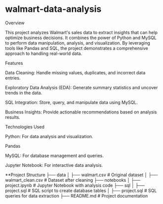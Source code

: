 # walmart-data-analysis

Overview

This project analyzes Walmart's sales data to extract insights that can help optimize business decisions. It combines the power of Python and MySQL to perform data manipulation, analysis, and visualization. By leveraging tools like Pandas and SQL, the project demonstrates a comprehensive approach to handling real-world data.

Features

Data Cleaning: Handle missing values, duplicates, and incorrect data entries.

Exploratory Data Analysis (EDA): Generate summary statistics and uncover trends in the data.

SQL Integration: Store, query, and manipulate data using MySQL.

Business Insights: Provide actionable recommendations based on analysis results.

Technologies Used

Python: For data analysis and visualization.

Pandas

MySQL: For database management and queries.

Jupyter Notebook: For interactive data analysis.

**Project Structure
├── data
│   ├── walmart.csv       # Original dataset
│   ├── walmart_clean.csv   # Dataset after cleaning
├── notebooks
│   ├── project.ipynb     # Jupyter Notebook with analysis code
├── sql
│   ├── project.sql  # SQL script to create database tables
│   ├── project.sql        # SQL queries for data extraction
├── README.md              # Project documentation
